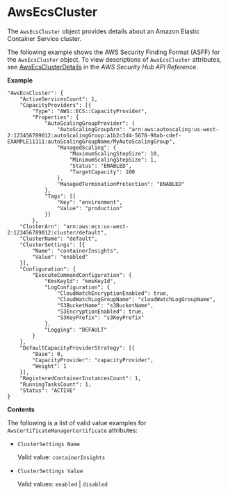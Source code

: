 # AwsEcsCluster<a name="asff-resourcedetails-awsecscluster"></a>

The `AwsEcsCluster` object provides details about an Amazon Elastic Container Service cluster\.

The following example shows the AWS Security Finding Format \(ASFF\) for the `AwsEcsCluster` object\. To view descriptions of `AwsEcsCluster` attributes, see [AwsEcsClusterDetails](https://docs.aws.amazon.com/securityhub/1.0/APIReference/API_AwsEcsClusterDetails.html) in the *AWS Security Hub API Reference*\.

**Example**

```
"AwsEcsCluster": {
    "ActiveServicesCount": 1,
    "CapacityProviders": [{
        "Type": "AWS::ECS::CapacityProvider",
        "Properties": {
            "AutoScalingGroupProvider": {
                "AutoScalingGroupArn": "arn:aws:autoscaling:us-west-2:123456789012:autoScalingGroup:a1b2c3d4-5678-90ab-cdef-EXAMPLE11111:autoScalingGroupName/MyAutoScalingGroup",
                "ManagedScaling": {
                    "MaximumScalingStepSize": 10,
                    "MinimumScalingStepSize": 1,
                    "Status": "ENABLED",
                    "TargetCapacity": 100
                },
                "ManagedTerminationProtection": "ENABLED"
            },
            "Tags": [{
                "Key": "environment",
                "Value": "production"
            }]
        },
    "ClusterArn": "arn:aws:ecs:us-west-2:123456789012:cluster/default",
    "ClusterName": "default",
    "ClusterSettings": [{
        "Name": "containerInsights",
        "Value": "enabled"
    }],
    "Configuration": {
        "ExecuteCommandConfiguration": {
            "KmsKeyId": "kmsKeyId",
            "LogConfiguration": {
                "CloudWatchEncryptionEnabled": true,
                "CloudWatchLogGroupName": "cloudWatchLogGroupName",
                "S3BucketName": "s3BucketName",
                "S3EncryptionEnabled": true,
                "S3KeyPrefix": "s3KeyPrefix"
            },
            "Logging": "DEFAULT"
        }
    },
    "DefaultCapacityProviderStrategy": [{
        "Base": 0,
        "CapacityProvider": "capacityProvider",
        "Weight": 1
    }],
    "RegisteredContainerInstancesCount": 1,
    "RunningTasksCount": 1,
    "Status": "ACTIVE"
}
```

**Contents**

The following is a list of valid value examples for `AwsCertificateManagerCertificate` attributes:
+ `ClusterSettings Name`

  Valid value: `containerInsights`
+ `ClusterSettings Value`

  Valid values: `enabled` \| `disabled`